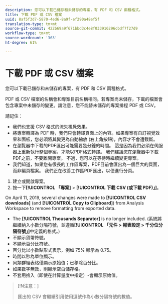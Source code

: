 ```yaml
---
description: 您可以下載已儲存和未儲存的專案，有 PDF 和 CSV 兩種格式。
title: 下載 PDF 或 CSV 檔案
uuid: 8af5f3d7-5870-4ed6-8a9f-ef290a48ef5f
translation-type: tm+mt
source-git-commit: 422b69a9f671bbd3c4e8f033916296cbdf7f27d9
workflow-type: tm+mt
source-wordcount: '363'
ht-degree: 61%

---
```



# 下載 PDF 或 CSV 檔案

您可以下載已儲存和未儲存的專案，有 PDF 和 CSV 兩種格式。

PDF 或 CSV 檔案的名稱會和專案目前名稱相同。若專案尚未儲存，下載的檔案會包含專案中未儲存的變更。請注意，您不能替未儲存的專案排程 PDF 或 CSV。

請記住：

* 我們也支援 CSV 格式的流失視覺效果。
* 將專案轉譯為 PDF 時，我們只會轉譯頁面上的內容。如果專案有自訂視覺效果和面板，您必須將其變更為自動縮放 (右上角按鈕)，內容才不會遭截斷。
* 在瀏覽器中下載的PDF匯出可能需要幾分鐘的時間。 這是因為我們必須在伺服器上重新執行整個專案，才能以PDF格式轉譯。 我們建議您在瀏覽器中下載PDF之前，不要離開專案。 不過，您可以在等待時繼續變更專案。
* 我們知道，如果您有很長的工作區專案，PDF目前會匯出為一個巨大的頁面，而非編頁檔案。 我們正在改善工作區PDF匯出，以便進行分頁。

1. 建立或開啟專案。
1. 按一下&#x200B;**[!UICONTROL 「專案]** > **[!UICONTROL 下載 CSV (或下載 PDF)」]**。

On April 11, 2019, several changes were made to **[!UICONTROL CSV downloads]** (and **[!UICONTROL Copy to Clipboard]**) from Analysis Workspace to remove formatting from exported data.
* The  **[!UICONTROL Thousands Separator]** is no longer included. (系統將繼續納入小數分隔符號，並遵循&#x200B;**[!UICONTROL 「元件 > 報表設定 > 千分位分隔符號」]**&#x200B;中定義的格式。)
* 不顯示貨幣符號。
* 不顯示百分比符號。
* 百分比以小數點形式表示，例如 75% 顯示為 0.75。
* 時間以秒為單位顯示。
* 同類群組表格僅顯示原始值；已移除百分比。
* 如果數字無效，則顯示空白儲存格。
* 不套用捨入（即使在計算量度中指定）-會顯示原始值。

>[!N注意：]
>
> 匯出的 CSV 會繼續引用使用逗號作為小數分隔符號的數值。
